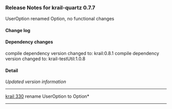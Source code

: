 ### Release Notes for krail-quartz 0.7.7

UserOption renamed Option, no functional changes

#### Change log



#### Dependency changes

   compile dependency version changed to: krail:0.8.1
   compile dependency version changed to: krail-testUtil:1.0.8

#### Detail

*Updated version information*


---
[krail 330](https://github.com/*davidsowerby/krail/issues/330) rename UserOption to Option*


---
